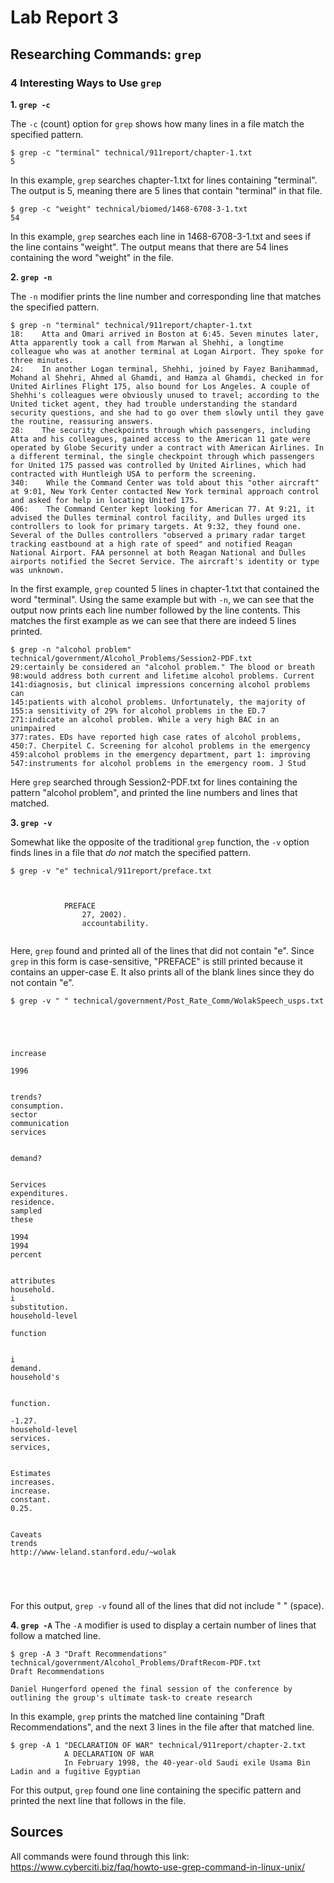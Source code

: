 # Lab Report 3
## Researching Commands: `grep`
### 4 Interesting Ways to Use `grep`
**1. `grep -c`**

The `-c` (count) option for `grep` shows how many lines in a file match the specified pattern.
```
$ grep -c "terminal" technical/911report/chapter-1.txt
5
```
In this example, `grep` searches chapter-1.txt for lines containing "terminal". The output is 5, meaning there are 5 lines that contain "terminal" in that file.
```
$ grep -c "weight" technical/biomed/1468-6708-3-1.txt
54
```
In this example, `grep` searches each line in 1468-6708-3-1.txt and sees if the line contains "weight". The output means that there are 54 lines containing the word "weight" in the file.


**2. `grep -n`**

The `-n` modifier prints the line number and corresponding line that matches the specified pattern.
```
$ grep -n "terminal" technical/911report/chapter-1.txt
18:    Atta and Omari arrived in Boston at 6:45. Seven minutes later, Atta apparently took a call from Marwan al Shehhi, a longtime colleague who was at another terminal at Logan Airport. They spoke for three minutes.
24:    In another Logan terminal, Shehhi, joined by Fayez Banihammad, Mohand al Shehri, Ahmed al Ghamdi, and Hamza al Ghamdi, checked in for United Airlines Flight 175, also bound for Los Angeles. A couple of Shehhi's colleagues were obviously unused to travel; according to the United ticket agent, they had trouble understanding the standard security questions, and she had to go over them slowly until they gave the routine, reassuring answers.
28:    The security checkpoints through which passengers, including Atta and his colleagues, gained access to the American 11 gate were operated by Globe Security under a contract with American Airlines. In a different terminal, the single checkpoint through which passengers for United 175 passed was controlled by United Airlines, which had contracted with Huntleigh USA to perform the screening.
340:    While the Command Center was told about this "other aircraft" at 9:01, New York Center contacted New York terminal approach control and asked for help in locating United 175.
406:    The Command Center kept looking for American 77. At 9:21, it advised the Dulles terminal control facility, and Dulles urged its controllers to look for primary targets. At 9:32, they found one. Several of the Dulles controllers "observed a primary radar target tracking eastbound at a high rate of speed" and notified Reagan National Airport. FAA personnel at both Reagan National and Dulles airports notified the Secret Service. The aircraft's identity or type was unknown.
```
In the first example, `grep` counted 5 lines in chapter-1.txt that contained the word "terminal". Using the same example but with `-n`, we can see that the output now prints each line number followed by the line contents. This matches the first example as we can see that there are indeed 5 lines printed.
```
$ grep -n "alcohol problem" technical/government/Alcohol_Problems/Session2-PDF.txt
29:certainly be considered an "alcohol problem." The blood or breath
98:would address both current and lifetime alcohol problems. Current
141:diagnosis, but clinical impressions concerning alcohol problems can
145:patients with alcohol problems. Unfortunately, the majority of
155:a sensitivity of 29% for alcohol problems in the ED.7
271:indicate an alcohol problem. While a very high BAC in an unimpaired
377:rates. EDs have reported high case rates of alcohol problems,
450:7. Cherpitel C. Screening for alcohol problems in the emergency
459:alcohol problems in the emergency department, part 1: improving
547:instruments for alcohol problems in the emergency room. J Stud
```
Here `grep` searched through Session2-PDF.txt for lines containing the pattern "alcohol problem", and printed the line numbers and lines that matched.

**3. `grep -v`**

Somewhat like the opposite of the traditional `grep` function, the `-v` option finds lines in a file that *do not* match the specified pattern.
```
$ grep -v "e" technical/911report/preface.txt



            PREFACE
                27, 2002).
                accountability.


```
Here, `grep` found and printed all of the lines that did not contain "e". Since `grep` in this form is case-sensitive, "PREFACE" is still printed because it contains an upper-case E. It also prints all of the blank lines since they do not contain "e".
```
$ grep -v " " technical/government/Post_Rate_Comm/WolakSpeech_usps.txt





increase

1996


trends?
consumption.
sector
communication
services


demand?


Services
expenditures.
residence.
sampled
these

1994
1994
percent


attributes
household.
i
substitution.
household-level

function


i
demand.
household's


function.

-1.27.
household-level
services.
services,


Estimates
increases.
increase.
constant.
0.25.


Caveats
trends
http://www-leland.stanford.edu/~wolak





```
For this output, `grep -v` found all of the lines that did not include " " (space).

**4. `grep -A`**
The `-A` modifier is used to display a certain number of lines that follow a matched line.
```
$ grep -A 3 "Draft Recommendations" technical/government/Alcohol_Problems/DraftRecom-PDF.txt
Draft Recommendations

Daniel Hungerford opened the final session of the conference by
outlining the group's ultimate task-to create research
```
In this example, `grep` prints the matched line containing "Draft Recommendations", and the next 3 lines in the file after that matched line.
```
$ grep -A 1 "DECLARATION OF WAR" technical/911report/chapter-2.txt
            A DECLARATION OF WAR
            In February 1998, the 40-year-old Saudi exile Usama Bin Ladin and a fugitive Egyptian
```
For this output, `grep` found one line containing the specific pattern and printed the next line that follows in the file.

## Sources
All commands were found through this link: https://www.cyberciti.biz/faq/howto-use-grep-command-in-linux-unix/
